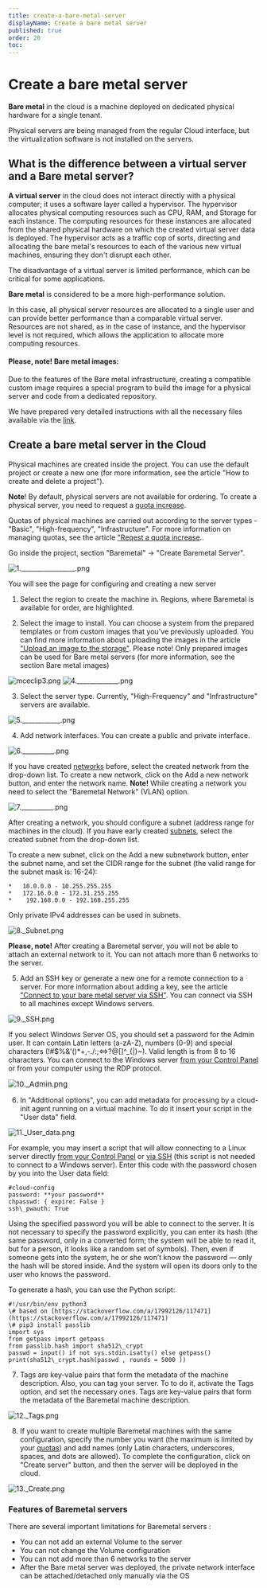 ```yaml
---
title: create-a-bare-metal-server
displayName: Create a bare metal server
published: true
order: 20
toc:
---
```

# Create a bare metal server

**Bare metal** in the cloud is a machine deployed on dedicated physical hardware for a single tenant.

Physical servers are being managed from the regular Cloud interface, but the virtualization software is not installed on the servers.

## **What is the difference between a virtual server and a Bare metal server?**

**A virtual server** in the cloud does not interact directly with a physical computer; it uses a software layer called a hypervisor. The hypervisor allocates physical computing resources such as CPU, RAM, and Storage for each instance. The computing resources for these instances are allocated from the shared physical hardware on which the created virtual server data is deployed. The hypervisor acts as a traffic cop of sorts, directing and allocating the bare metal's resources to each of the various new virtual machines, ensuring they don't disrupt each other.

The disadvantage of a virtual server is limited performance, which can be critical for some applications.

**Bare metal** is considered to be a more high-performance solution.

In this case, all physical server resources are allocated to a single user and can provide better performance than a comparable virtual server. Resources are not shared, as in the case of instance, and the hypervisor level is not required, which allows the application to allocate more computing resources.

#### **Please, note! Bare metal images:**

Due to the features of the Bare metal infrastructure, creating a compatible custom image requires a special program to build the image for a physical server and code from a dedicated repository.

We have prepared very detailed instructions with all the necessary files available via the  <a href="https://github.com/G-Core/baremetal-dib-elements" target="_blank">link</a>.

## **Create a bare metal server in the Cloud**

Physical machines are created inside the project. You can use the default project or create a new one (for more information, see the article "How to create and delete a project").

**Note**! By default, physical servers are not available for ordering. To create a physical server, you need to request a <a href="https://gcore.com/docs/cloud/getting-started/request-a-quota-increase" target="_blank">quota increase</a>.

Quotas of physical machines are carried out according to the server types - "Basic", "High-frequency", "Infrastructure". For more information on managing quotas, see the article <a href="https://gcore.com/docs/cloud/getting-started/request-a-quota-increase" target="_blank">"Reqest a quota increase</a>..

Go inside the project, section "Baremetal" → "Create Baremetal Server".

<img src="https://assets.gcore.pro/docs/cloud/bare-metal-servers/create-a-bare-metal-server/1._________________.png" alt="1._________________.png">

You will see the page for configuring and creating a new server

1.  Select the region to create the machine in. Regions, where Baremetal is available for order, are highlighted.
    
2.  Select the image to install. You can choose a system from the prepared templates or from custom images that you've previously uploaded. You can find more information about uploading the images in the article <a href="https://gcore.com/docs/cloud/images/upload-an-image-to-the-storage" target="_blank">"Upload an image to the storage"</a>. Please note! Only prepared images can be used for Bare metal servers (for more information, see the section Bare metal images)

<media-gallery>
<img src="https://assets.gcore.pro/docs/cloud/bare-metal-servers/create-a-bare-metal-server/mceclip3.png" alt="mceclip3.png">

<img src="https://assets.gcore.pro/docs/cloud/bare-metal-servers/create-a-bare-metal-server/4._____________.png" alt="4._____________.png">
</media-gallery>

3.  Select the server type. Currently, "High-Frequency" and "Infrastructure" servers are available.

<img src="https://assets.gcore.pro/docs/cloud/bare-metal-servers/create-a-bare-metal-server/5.____________.png" alt="5.____________.png">
    
4.  Add network interfaces. You can create a public and private interface. 

<img src="https://assets.gcore.pro/docs/cloud/bare-metal-servers/create-a-bare-metal-server/6.__________.png" alt="6.__________.png">

If you have created <a href="https://gcore.com/docs/cloud/networking/create-and-manage-a-network" target="_blank">networks</a> before, select the created network from the drop-down list. To create a new network, click on the Add a new network button, and enter the network name. **Note!** While creating a network you need to select the "Baremetal Network" (VLAN) option. 
    
<img src="https://assets.gcore.pro/docs/cloud/bare-metal-servers/create-a-bare-metal-server/7.__________.png" alt="7.__________.png">                            

After creating a network, you should configure a subnet (address range for machines in the cloud). If you have early created <a href="https://gcore.com/docs/cloud/networking/create-and-manage-a-subnetwork" target="_blank">subnets</a>, select the created subnet from the drop-down list.
    
To create a new subnet, click on the Add a new subnetwork button, enter the subnet name, and set the CIDR range for the subnet (the valid range for the subnet mask is: 16-24): 
    
    *   10.0.0.0 - 10.255.255.255
    *   172.16.0.0 - 172.31.255.255
    *    192.168.0.0 - 192.168.255.255
    
Only private IPv4 addresses can be used in subnets. 

<img src="https://assets.gcore.pro/docs/cloud/bare-metal-servers/create-a-bare-metal-server/8._Subnet.png" alt="8._Subnet.png">
    
**Please, note!** After creating a Baremetal server, you will not be able to attach an external network to it. You can not attach more than 6 networks to the server. 
    
5. Add an SSH key or generate a new one for a remote connection to a server. For more information about adding a key, see the article <a href="https://gcore.com/docs/cloud/bare-metal-servers/connect-to-your-bare-metal-server-via-ssh" target="_blank">"Connect to your bare metal server via SSH"</a>. You can connect via SSH to all machines except Windows servers.
    
<img src="https://assets.gcore.pro/docs/cloud/bare-metal-servers/create-a-bare-metal-server/9._SSH.png" alt="9._SSH.png"> 

If you select Windows Server OS, you should set a password for the Admin user. It can contain Latin letters (a-zA-Z), numbers (0-9) and special characters (!#$%&'()\*+,-./:;<=>?@\[\]^\_{|}~). Valid length is from 8 to 16 characters. You can connect to the Windows server <a href="https://gcore.com/docs/cloud/virtual-instances/connect/connect-to-your-instance-via-control-panel" target="_blank">from your Control Panel</a> or from your computer using the RDP protocol.
    
<img style="font-size: 15px;" src="https://assets.gcore.pro/docs/cloud/bare-metal-servers/create-a-bare-metal-server/10._Admin.png" alt="10._Admin.png">

6. In "Additional options", you can add metadata for processing by a cloud-init agent running on a virtual machine. To do it insert your script in the "User data" field.

 <img src="https://assets.gcore.pro/docs/cloud/bare-metal-servers/create-a-bare-metal-server/11._User_data.png" alt="11._User_data.png">

For example, you may insert a script that will allow connecting to a Linux server directly <a href="https://gcore.com/docs/cloud/virtual-instances/connect/connect-to-your-instance-via-control-panel" target="_blank">from your Control Panel</a> or <a href="https://gcore.com/docs/cloud/bare-metal-servers/connect-to-your-bare-metal-server-via-ssh" target="_blank">via SSH</a> (this script is not needed to connect to a Windows server). Enter this code with the password chosen by you into the User data field:

```    
#cloud-config  
password: **your password**  
chpasswd: { expire: False }  
ssh\_pwauth: True
```

Using the specified password you will be able to connect to the server. It is not necessary to specify the password explicitly, you can enter its hash (the same password, only in a converted form; the system will be able to read it, but for a person, it looks like a random set of symbols). Then, even if someone gets into the system, he or she won’t know the password — only the hash will be stored inside. And the system will open its doors only to the user who knows the password.
    
To generate a hash, you can use the Python script:

```    
#!/usr/bin/env python3  
\# based on [https://stackoverflow.com/a/17992126/117471](https://stackoverflow.com/a/17992126/117471)  
\# pip3 install passlib  
import sys  
from getpass import getpass  
from passlib.hash import sha512\_crypt  
passwd = input() if not sys.stdin.isatty() else getpass()  
print(sha512\_crypt.hash(passwd , rounds = 5000 ))
```

7. Tags are key-value pairs that form the metadata of the machine description. Also, you can tag your server. To to do it, activate the Tags option, and set the necessary ones. Tags are key-value pairs that form the metadata of the Baremetal machine description.

<img src="https://assets.gcore.pro/docs/cloud/bare-metal-servers/create-a-bare-metal-server/12._Tags.png" alt="12._Tags.png">
    
8. If you want to create multiple Baremetal machines with the same configuration, specify the number you want (the maximum is limited by your <a href="https://gcore.com/docs/cloud/getting-started/request-a-quota-increase" target="_blank">quotas</a>) and add names (only Latin characters, underscores, spaces, and dots are allowed). To complete the configuration, click on "Create server" button, and then the server will be deployed in the cloud.

<img src="https://assets.gcore.pro/docs/cloud/bare-metal-servers/create-a-bare-metal-server/13._Create.png" alt="13._Create.png">
    

### **Features of Baremetal servers**

There are several important limitations for Baremetal servers :

*   You can not add an external Volume to the server
*   You can not change the Volume configuration
*   You can not add more than 6 networks to the server
*   After the Bare metal server was deployed, the private network interface can be attached/detached only manually via the OS

